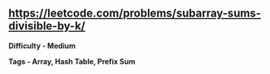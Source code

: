 ## https://leetcode.com/problems/subarray-sums-divisible-by-k/

**Difficulty - Medium**

**Tags - Array, Hash Table, Prefix Sum**
